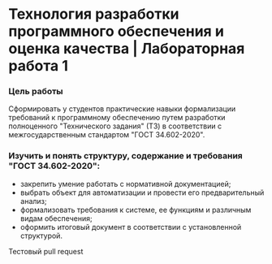 # Технология разработки программного обеспечения и оценка качества | Лабораторная работа 1

### Цель работы
Cформировать у студентов практические навыки формализации требований к программному обеспечению путем разработки полноценного "Технического задания" (ТЗ) в соответствии с межгосударственным стандартом "ГОСТ 34.602-2020".

### Изучить и понять структуру, содержание и требования "ГОСТ 34.602-2020":
- закрепить умение работать с нормативной документацией;
- выбрать объект для автоматизации и провести его предварительный анализ;
- формализовать требования к системе, ее функциям и различным видам обеспечения;
- оформить итоговый документ в соответствии с установленной структурой.


Тестовый pull request